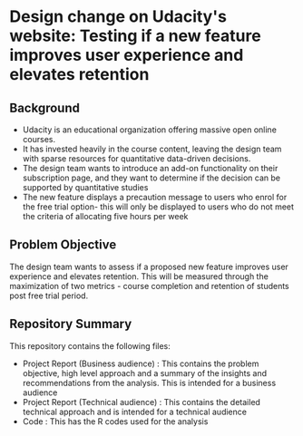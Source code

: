 # Design change on Udacity's website: Testing if a new feature improves user experience and elevates retention

## Background
- Udacity is an educational organization offering massive open online courses.
- It has invested heavily in the course content, leaving the design team with sparse resources for quantitative data-driven decisions.
 - The design team wants to introduce an add-on functionality on their subscription page, and they want to determine if the decision can be supported by quantitative studies
 - The new feature displays a precaution message to users who enrol for the free trial option- this will only be displayed to users who do not meet the criteria of allocating five hours per week

## Problem Objective
The design team wants to assess if a proposed new feature improves user experience and elevates retention. This will be measured through the maximization of two metrics - course completion and retention of students post free trial period.

## Repository Summary

This repository contains the following files:
- Project Report (Business audience) : This contains the problem objective, high level approach and a summary of the insights and recommendations from the analysis. This is intended for a business audience
- Project Report (Technical audience) : This contains the detailed technical approach and is intended for a technical audience
- Code : This has the R codes used for the analysis
